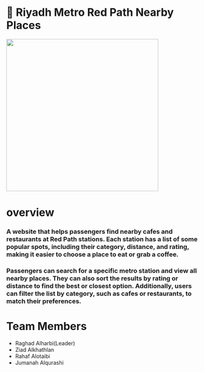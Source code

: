 # 🚆 Riyadh Metro Red Path Nearby Places

<img src="https://www.riyadhbus.sa/o/rcrc-theme/images/rcrc/main-slider-f0493a.svg" width="400" height="400">

# overview

### A website that helps passengers find nearby cafes and restaurants at Red Path stations. Each station has a list of some popular spots, including their category, distance, and rating, making it easier to choose a place to eat or grab a coffee.
### Passengers  can search for a specific metro station and view all nearby places. They can also sort the results by rating or distance to find the best or closest option. Additionally, users can filter the list by category, such as cafes or restaurants, to match their preferences.



# Team Members
- Raghad Alharbi(Leader)
- Ziad Alkhathlan
- Rahaf Alotaibi
- Jumanah Alqurashi
